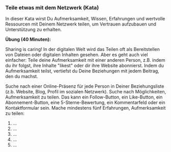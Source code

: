 ### Teile etwas mit dem Netzwerk (Kata)

In dieser Kata wirst Du Aufmerksamkeit, Wissen, Erfahrungen und wertvolle Ressourcen mit Deinem Netzwerk teilen, um Vertrauen aufzubauen und Unterstützung zu erhalten.

**Übung (40 Minuten):**

Sharing is caring! In der digitalen Welt wird das Teilen oft als Bereitstellen von Dateien oder digitalen Inhalten gesehen. Aber es geht auch viel einfacher: Teile deine Aufmerksamkeit mit einer anderen Person, z.B. indem du ihr folgst, ihre Inhalte "likest" oder dir ihre Website abonnierst. Indem du Aufmerksamkeit teilst, vertiefst du Deine Beziehungen mit jedem Beitrag, den du machst.

Suche nach einer Online-Präsenz für jede Person in Deiner Beziehungsliste (z.b. Website, Blog, Profil im sozialen Netzwerk). Suche nach Möglichkeiten, Aufmerksamkeit zu teilen. Das kann ein Follow-Button, ein Like-Button, ein Abonnement-Button, eine 5-Sterne-Bewertung, ein Kommentarfeld oder ein Kontaktformular sein. Mache mindestens fünf Erfahrungen, Aufmerksamkeit zu teilen:

1.  ...
1.  ...
1.  ...
1.  ...
1.  ...
